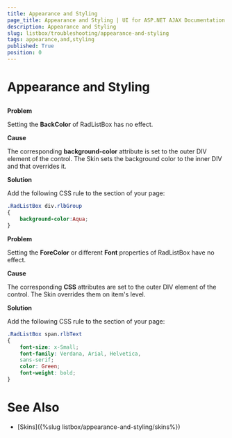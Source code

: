 ```yaml
---
title: Appearance and Styling
page_title: Appearance and Styling | UI for ASP.NET AJAX Documentation
description: Appearance and Styling
slug: listbox/troubleshooting/appearance-and-styling
tags: appearance,and,styling
published: True
position: 0
---
```


# Appearance and Styling

## 

**Problem**

Setting the **BackColor** of RadListBox has no effect.

**Cause**

The corresponding **background-color** attribute is set to the outer DIV element of the control. The Skin sets the background color to the inner DIV and that overrides it.

**Solution**

Add the following CSS rule to the <head> section of your page:

````CSS
.RadListBox div.rlbGroup 
{ 
	background-color:Aqua; 
}
````

**Problem**

Setting the **ForeColor** or different **Font** properties of RadListBox have no effect.

**Cause**

The corresponding **CSS** attributes are set to the outer DIV element of the control. The Skin overrides them on item's level.

**Solution**

Add the following CSS rule to the <head> section of your page:

````CSS
.RadListBox span.rlbText 
{ 
	font-size: x-Small; 
	font-family: Verdana, Arial, Helvetica,
	sans-serif; 
	color: Green; 
	font-weight: bold;
}
````

# See Also

 * [Skins]({%slug listbox/appearance-and-styling/skins%})
